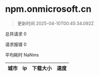
  # npm.onmicrosoft.cn

  > 更新时间 2025-04-10T00:45:34.092Z
  
  总共请求 0

  请求报错 0

  平均耗时 NaNms

|城市|ip|下载大小|速度|
|-----|----------|---|---|

  
